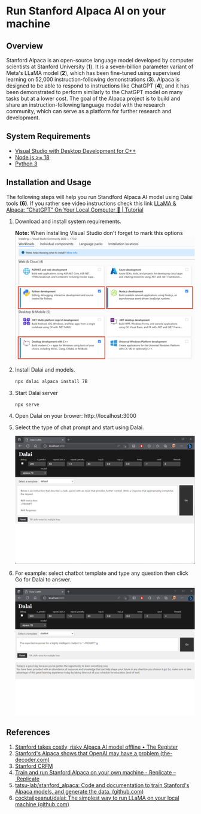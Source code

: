 # Run Stanford Alpaca AI on your machine

## Overview

Stanford Alpaca is an open-source language model developed by computer scientists at Stanford University (**1**). It is a seven-billion parameter variant of Meta's LLaMA model (**2**), which has been fine-tuned using supervised learning on 52,000 instruction-following demonstrations (**3**). Alpaca is designed to be able to respond to instructions like ChatGPT (**4**), and it has been demonstrated to perform similarly to the ChatGPT model on many tasks but at a lower cost. The goal of the Alpaca project is to build and share an instruction-following language model with the research community, which can serve as a platform for further research and development.

## System Requirements

- [Visual Studio with Desktop Development for C++](https://visualstudio.microsoft.com/downloads/)
- [Node.js >= 18](https://nodejs.org/en/download)
- [Python 3](https://www.python.org/downloads/)

## Installation and Usage

The following steps will help you run Standford Alpaca AI model using Dalai tools **(6)**.
If you rather see video instructions check this link [LLaMA & Alpaca: “ChatGPT” On Your Local Computer 🤯 | Tutorial](https://www.youtube.com/watch?v=kT_-qUxrlOU&ab_channel=MartinThissen)

1. Download and install system requirements.

    **Note:** When installing Visual Studio don't forget to mark this options ![Visual Studio Components](./vs.png)

2. Install Dalai and models.

    ```bash
    npx dalai alpaca install 7B
    ```

3. Start Dalai server

    ```bash
    npx serve
    ```

4. Open Dalai on your brower: http://localhost:3000

5. Select the type of chat prompt and start using Dalai. 

    ![Dalai Browser](./browser-01.png)

6. For example: select chatbot template and type any question then click Go for Dalai to answer.

    ![Dalai Answer](./browser-02.png)


## References

1. [Stanford takes costly, risky Alpaca AI model offline • The Register](https://www.theregister.com/2023/03/21/stanford_ai_alpaca_taken_offline/)
2. [Stanford's Alpaca shows that OpenAI may have a problem (the-decoder.com)](https://the-decoder.com/stanfords-alpaca-shows-that-openai-may-have-a-problem/)
3. [Stanford CRFM](https://crfm.stanford.edu/2023/03/13/alpaca.html)
4. [Train and run Stanford Alpaca on your own machine - Replicate – Replicate](https://replicate.com/blog/replicate-alpaca)
5. [tatsu-lab/stanford_alpaca: Code and documentation to train Stanford's Alpaca models, and generate the data. (github.com)](https://github.com/tatsu-lab/stanford_alpaca)
6. [cocktailpeanut/dalai: The simplest way to run LLaMA on your local machine (github.com)](https://github.com/cocktailpeanut/dalai)
